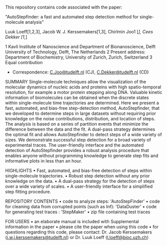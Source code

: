 This repository contains code associated with the paper:

"AutoStepfinder: a fast and automated step detection method for single-molecule analysis"

Luuk Loeff[1,2,3], Jacob W. J. Kerssemakers[1,3], Chirlmin Joo1 [*], Cees Dekker [1,*]

1 Kavli Institute of Nanoscience and Department of Bionanoscience, Delft University of Technology, Delft, The Netherlands
2 Present address: Department of Biochemistry, University of Zurich, Zurich, Switzerland
3 Equal contribution
* Correspondence: C.Joo@tudelft.nl (CJ), C.Dekker@tudelft.nl (CD)

SUMMARY
Single-molecule techniques allow the visualization of the molecular dynamics of nucleic acids and proteins with high spatio-temporal resolution, for example a motor protein stepping along DNA. Valuable kinetic information of biomolecules can be obtained when the discrete states within single-molecule time trajectories are determined. Here we present a fast, automated, and bias-free step-detection method, AutoStepfinder, that we developed to determine steps in large datasets without requiring prior knowledge on the noise contributions, distribution, and location of steps. The analysis is based on a series of partition events that minimize the difference between the data and the fit. A dual-pass strategy determines the optimal fit and allows AutoStepfinder to detect steps of a wide variety of sizes. We demonstrate successful step detection for a broad variety of experimental traces. The user-friendly interface and the automated detection of AutoStepfinder provides a robust analysis procedure that enables anyone without programming knowledge to generate step fits and informative plots in less than an hour. 

HIGHLIGHTS
•	Fast, automated, and bias-free detection of steps within single-molecule trajectories.
•	Robust step detection without any prior knowledge on the data.
•	A dual-pass strategy for the detection of steps over a wide variety of scales.
•	A user-friendly interface for a simplified step fitting procedure.

REPOSITORY CONTENTS
•	code to analyze steps: 'AutoStepFinder'
•	code for cleaning data from corrupted points (such as Inf): 'DataDuster'
•	code for generating test traces : 'StepMaker'
•	zip file containing test traces

FOR USERS
•	an elaborate manual is included with Supplemental information in the paper
•	please cite the paper when using this code
•	for questions regarding this code, please contact:
	Dr. Jacob Kerssemakers (j.w.j.kerssemakers@tudelft.nl) or
	Dr. Luuk Loeff (l.loeff@bioc.uzh.ch)
